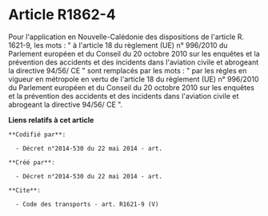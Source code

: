 # Article R1862-4

Pour l'application en Nouvelle-Calédonie des dispositions de l'article R. 1621-9, les mots : " à l'article 18 du règlement
(UE) n° 996/2010 du Parlement européen et du Conseil du 20 octobre 2010 sur les enquêtes et la prévention des accidents et
des incidents dans l'aviation civile et abrogeant la directive 94/56/ CE " sont remplacés par les mots : " par les règles en
vigueur en métropole en vertu de l'article 18 du règlement (UE) n° 996/2010 du Parlement européen et du Conseil du 20 octobre
2010 sur les enquêtes et la prévention des accidents et des incidents dans l'aviation civile et abrogeant la directive 94/56/
CE ".

**Liens relatifs à cet article**

	**Codifié par**:

	  - Décret n°2014-530 du 22 mai 2014 - art.

	**Créé par**:

	  - Décret n°2014-530 du 22 mai 2014 - art.

	**Cite**:

	  - Code des transports - art. R1621-9 (V)
